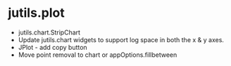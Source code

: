 # jutils.plot

- jutils.chart.StripChart
- Update jutils.chart widgets to support log space in both the x & y axes.
- JPlot - add copy button
- Move point removal to chart or appOptions.fillbetween